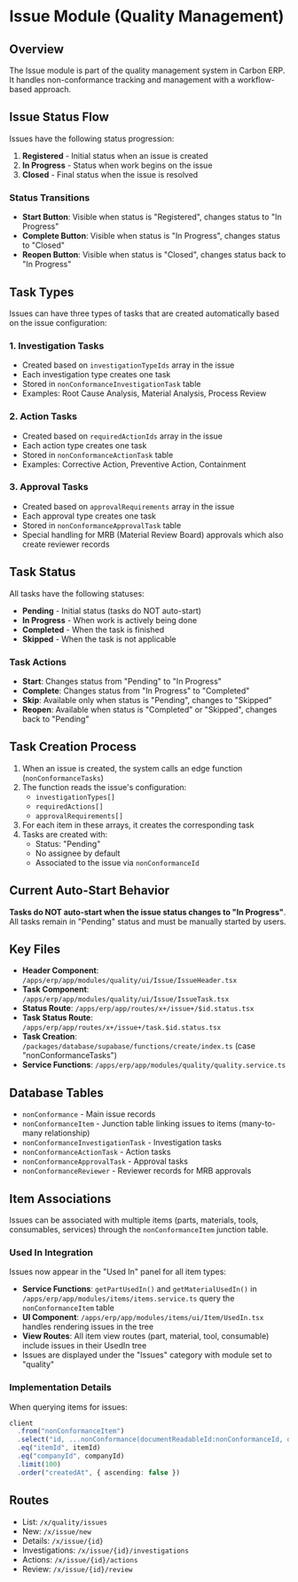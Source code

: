 # Issue Module (Quality Management)

## Overview

The Issue module is part of the quality management system in Carbon ERP. It handles non-conformance tracking and management with a workflow-based approach.

## Issue Status Flow

Issues have the following status progression:

1. **Registered** - Initial status when an issue is created
2. **In Progress** - Status when work begins on the issue
3. **Closed** - Final status when the issue is resolved

### Status Transitions

- **Start Button**: Visible when status is "Registered", changes status to "In Progress"
- **Complete Button**: Visible when status is "In Progress", changes status to "Closed"
- **Reopen Button**: Visible when status is "Closed", changes status back to "In Progress"

## Task Types

Issues can have three types of tasks that are created automatically based on the issue configuration:

### 1. Investigation Tasks

- Created based on `investigationTypeIds` array in the issue
- Each investigation type creates one task
- Stored in `nonConformanceInvestigationTask` table
- Examples: Root Cause Analysis, Material Analysis, Process Review

### 2. Action Tasks

- Created based on `requiredActionIds` array in the issue
- Each action type creates one task
- Stored in `nonConformanceActionTask` table
- Examples: Corrective Action, Preventive Action, Containment

### 3. Approval Tasks

- Created based on `approvalRequirements` array in the issue
- Each approval type creates one task
- Stored in `nonConformanceApprovalTask` table
- Special handling for MRB (Material Review Board) approvals which also create reviewer records

## Task Status

All tasks have the following statuses:

- **Pending** - Initial status (tasks do NOT auto-start)
- **In Progress** - When work is actively being done
- **Completed** - When the task is finished
- **Skipped** - When the task is not applicable

### Task Actions

- **Start**: Changes status from "Pending" to "In Progress"
- **Complete**: Changes status from "In Progress" to "Completed"
- **Skip**: Available only when status is "Pending", changes to "Skipped"
- **Reopen**: Available when status is "Completed" or "Skipped", changes back to "Pending"

## Task Creation Process

1. When an issue is created, the system calls an edge function (`nonConformanceTasks`)
2. The function reads the issue's configuration:
   - `investigationTypes[]`
   - `requiredActions[]`
   - `approvalRequirements[]`
3. For each item in these arrays, it creates the corresponding task
4. Tasks are created with:
   - Status: "Pending"
   - No assignee by default
   - Associated to the issue via `nonConformanceId`

## Current Auto-Start Behavior

**Tasks do NOT auto-start when the issue status changes to "In Progress"**. All tasks remain in "Pending" status and must be manually started by users.

## Key Files

- **Header Component**: `/apps/erp/app/modules/quality/ui/Issue/IssueHeader.tsx`
- **Task Component**: `/apps/erp/app/modules/quality/ui/Issue/IssueTask.tsx`
- **Status Route**: `/apps/erp/app/routes/x+/issue+/$id.status.tsx`
- **Task Status Route**: `/apps/erp/app/routes/x+/issue+/task.$id.status.tsx`
- **Task Creation**: `/packages/database/supabase/functions/create/index.ts` (case "nonConformanceTasks")
- **Service Functions**: `/apps/erp/app/modules/quality/quality.service.ts`

## Database Tables

- `nonConformance` - Main issue records
- `nonConformanceItem` - Junction table linking issues to items (many-to-many relationship)
- `nonConformanceInvestigationTask` - Investigation tasks
- `nonConformanceActionTask` - Action tasks
- `nonConformanceApprovalTask` - Approval tasks
- `nonConformanceReviewer` - Reviewer records for MRB approvals

## Item Associations

Issues can be associated with multiple items (parts, materials, tools, consumables, services) through the `nonConformanceItem` junction table.

### Used In Integration

Issues now appear in the "Used In" panel for all item types:
- **Service Functions**: `getPartUsedIn()` and `getMaterialUsedIn()` in `/apps/erp/app/modules/items/items.service.ts` query the `nonConformanceItem` table
- **UI Component**: `/apps/erp/app/modules/items/ui/Item/UsedIn.tsx` handles rendering issues in the tree
- **View Routes**: All item view routes (part, material, tool, consumable) include issues in their UsedIn tree
- Issues are displayed under the "Issues" category with module set to "quality"

### Implementation Details

When querying items for issues:
```typescript
client
  .from("nonConformanceItem")
  .select("id, ...nonConformance(documentReadableId:nonConformanceId, documentId:id)")
  .eq("itemId", itemId)
  .eq("companyId", companyId)
  .limit(100)
  .order("createdAt", { ascending: false })
```

## Routes

- List: `/x/quality/issues`
- New: `/x/issue/new`
- Details: `/x/issue/{id}`
- Investigations: `/x/issue/{id}/investigations`
- Actions: `/x/issue/{id}/actions`
- Review: `/x/issue/{id}/review`
